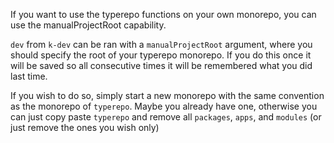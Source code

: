 If you want to use the typerepo functions on your own monorepo, you can use the manualProjectRoot capability.

`dev` from `k-dev` can be ran with a `manualProjectRoot` argument, where you should specify the root of your typerepo monorepo. If you do this once it will be saved so all consecutive times it will be remembered what you did last time.

If you wish to do so, simply start a new monorepo with the same convention as the monorepo of `typerepo`. Maybe you already have one, otherwise you can just copy paste `typerepo` and remove all `packages`, `apps`, and `modules` (or just remove the ones you wish only)
